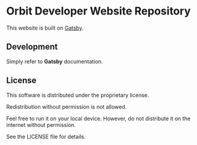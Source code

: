 # Orbit Developer Website Repository

This website is built on [Gatsby](https://www.gatsbyjs.com).

## Development

Simply refer to **Gatsby** documentation.

## License

This software is distributed under the proprietary license.

Redistribution without permission is not allowed.

Feel free to run it on your local device. However, do not distribute it on
the internet without permission.

See the LICENSE file for details.
